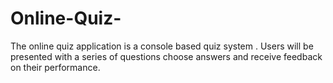 # Online-Quiz-
The online quiz application is a console based quiz system . Users will be presented with a series of questions choose answers and receive feedback on their performance.
